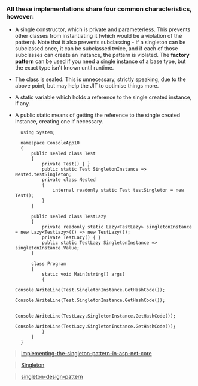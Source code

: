 ### All these implementations share four common characteristics, however:

* A single constructor, which is private and parameterless. This prevents other classes from instantiating it (which would be a violation of the pattern). Note that it also prevents subclassing - if a singleton can be subclassed once, it can be subclassed twice, and if each of those subclasses can create an instance, the pattern is violated. The **factory pattern** can be used if you need a single instance of a base type, but the exact type isn't known until runtime.
* The class is sealed. This is unnecessary, strictly speaking, due to the above point, but may help the JIT to optimise things more.
* A static variable which holds a reference to the single created instance, if any.
* A public static means of getting the reference to the single created instance, creating one if necessary.

        using System;

        namespace ConsoleApp10
        {
            public sealed class Test
            {
                private Test() { }
                public static Test SingletonInstance => Nested.testSingleton;
                private class Nested
                {
                    internal readonly static Test testSingleton = new Test();
                }
            }

            public sealed class TestLazy
            {
                private readonly static Lazy<TestLazy> singletonInstance = new Lazy<TestLazy>(() => new TestLazy());
                private TestLazy() { }
                public static TestLazy SingletonInstance => singletonInstance.Value;
            }

            class Program
            {
                static void Main(string[] args)
                {
                    Console.WriteLine(Test.SingletonInstance.GetHashCode());
                    Console.WriteLine(Test.SingletonInstance.GetHashCode());

                    Console.WriteLine(TestLazy.SingletonInstance.GetHashCode());
                    Console.WriteLine(TestLazy.SingletonInstance.GetHashCode());
                }
            }
        }

> [implementing-the-singleton-pattern-in-asp-net-core](https://espressocoder.com/2019/01/03/implementing-the-singleton-pattern-in-asp-net-core/)

> [Singleton](https://csharpindepth.com/Articles/Singleton#exceptions)

> [singleton-design-pattern](https://www.dofactory.com/net/singleton-design-pattern)